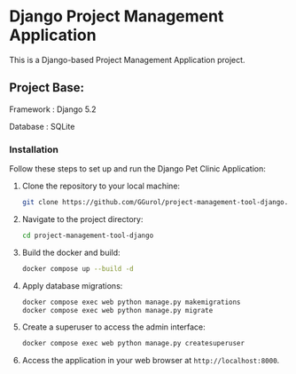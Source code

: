 # Django Project Management Application

This is a Django-based Project Management Application project.


## Project Base:

Framework : Django 5.2

Database : SQLite


### Installation

Follow these steps to set up and run the Django Pet Clinic Application:

1. Clone the repository to your local machine:

   ```bash
   git clone https://github.com/GGurol/project-management-tool-django.git
   ```

2. Navigate to the project directory:

   ```bash
   cd project-management-tool-django
   ```

3. Build the docker and build:

   ```bash
   docker compose up --build -d
   ```

4. Apply database migrations:

   ```bash
   docker compose exec web python manage.py makemigrations
   docker compose exec web python manage.py migrate
   ```

5. Create a superuser to access the admin interface:

   ```bash
   docker compose exec web python manage.py createsuperuser
   ```

6. Access the application in your web browser at `http://localhost:8000`.


